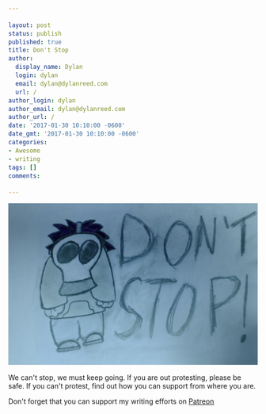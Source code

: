 ```yaml
---

layout: post
status: publish
published: true
title: Don't Stop
author:
  display_name: Dylan
  login: dylan
  email: dylan@dylanreed.com
  url: /
author_login: dylan
author_email: dylan@dylanreed.com
author_url: /
date: '2017-01-30 10:10:00 -0600'
date_gmt: '2017-01-30 10:10:00 -0600'
categories:
- Awesome
- writing
tags: []
comments:

---
```

![Don't Stop Sketch](https://raw.githubusercontent.com/dylanreed/dylan.blog/gh-pages/images/other/dont-stop.jpg)

We can't stop, we must keep going. If you are out protesting, please be safe. If you can't protest, find out how you can support from where you are. 


Don't forget that you can support my writing efforts on [Patreon](https://www.patreon.com/dylanreed)